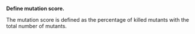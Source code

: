 **Define mutation score.**

The mutation score is defined as the percentage of killed mutants with the total number of mutants.

